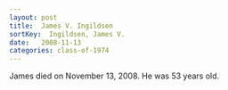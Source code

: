 ```yaml
---
layout: post
title:  James V. Ingildsen
sortKey:  Ingildsen, James V.
date:   2008-11-13
categories: class-of-1974
---
```

James died on November 13, 2008.  He was 53 years old.
